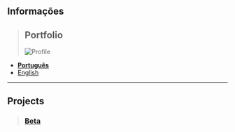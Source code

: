 
## Informações 

>  ## **Portfolio**
>  ![Profile](https://fcasfs-of.cloud-fs.net/Icon/info.png)
- [**Português**](https://fcasfs-of.cloud-fs.net/info-profile/)
- [English](https://fcasfs-of.cloud-fs.net/info-profile-en/)


<hr/>

## **Projects**

> ### [Beta](https://fcasfs-of.cloud-fs.net/projects)


